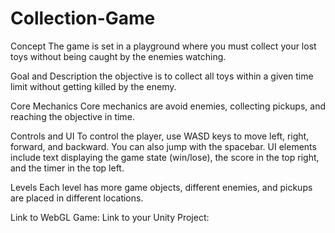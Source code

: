 # Collection-Game
Concept
The game is set in a playground where you must collect your lost toys without being caught by the enemies watching.

Goal and Description
the objective is to collect all toys within a given time limit without getting killed by the enemy.

Core Mechanics
Core mechanics are avoid enemies, collecting pickups, and reaching the objective in time.

Controls and UI
To control the player, use WASD keys to move left, right, forward, and backward. You can also jump with the spacebar. UI elements include text displaying the game state (win/lose), the score in the top right, and the timer in the top left.

Levels
Each level has more game objects, different enemies, and pickups are placed in different locations.

Link to WebGL Game:
Link to your Unity Project:
